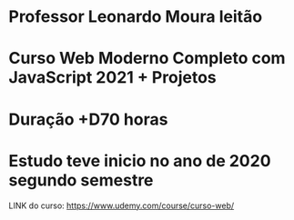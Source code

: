 # Professor Leonardo Moura leitão
# Curso Web Moderno Completo com JavaScript 2021 + Projetos
# Duração +D70 horas
# Estudo teve inicio no ano de 2020 segundo semestre 

LINK do curso: https://www.udemy.com/course/curso-web/
